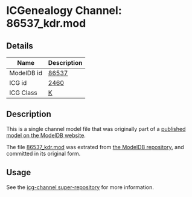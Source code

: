 # ICGenealogy Channel: 86537\_kdr.mod

## Details

Name | Description
---- | -----------
ModelDB id | [86537](http://senselab.med.yale.edu/ModelDB/ShowModel.cshtml?model=86537)
ICG id | [2460](http://icg.neurotheory.ox.ac.uk/channels/1/2460)
ICG Class | [K](http://icg.neurotheory.ox.ac.uk/channels/1)

## Description

This is a single channel model file that was originally part of a [published model on the ModelDB website](http://senselab.med.yale.edu/mModelDB/ShowModel.cshtml?model=86537).

The file [86537\_kdr.mod](86537_kdr.mod) was extrated from [the ModelDB repository](http://senselab.med.yale.edu/ModelDB/ShowModel.cshtml?model=86537), and committed in its original form.

## Usage

See the [icg-channel super-repository](https://github.com/icgenealogy/icg-channels) for more information.